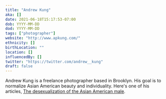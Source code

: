 ```yaml
---
title: "Andrew Kung"
aka: []
date: 2021-06-18T15:17:53-07:00
dob: YYYY-MM-DD
dod: YYYY-MM-DD
tags: ["photographer"]
website: "http://www.apkung.com/"
ethnicity: []
birthLocation: ""
location: []
influencedBy: []
twitter: "https://twitter.com/andrew__kung"
draft: false
---
```


Andrew Kung is a freelance photographer based in Brooklyn. His goal is to
normalize Asian American beauty and individuality. Here's one of his articles,
[The desexualization of the Asian American male](https://www.cnn.com/style/article/andrew-kung-asian-american-men/index.html).
